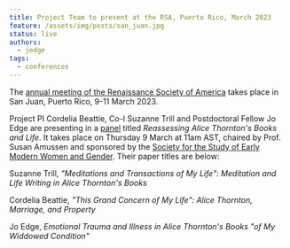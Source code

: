 ```yaml
---
title: Project Team to present at the RSA, Puerto Rico, March 2023
feature: /assets/img/posts/san_juan.jpg
status: live
authors:
  - jedge
tags:
  - conferences
---
```


The [annual meeting of the Renaissance Society of America](https://www.rsa.org/page/RSASanJuan2023) takes place in San Juan, Puerto Rico, 9-11 March 2023.

Project PI Cordelia Beattie, Co-I Suzanne Trill and Postdoctoral Fellow Jo Edge are presenting in a [panel](https://rsa.confex.com/rsa/2023/meetingapp.cgi/Session/6418) titled _Reassessing Alice Thornton's Books and Life_. It takes place on Thursday 9 March at 11am AST, chaired by Prof. Susan Amussen and sponsored by the [Society for the Study of Early Modern Women and Gender](https://ssemwg.org/). Their paper titles are below:

Suzanne Trill, _"Meditations and Transactions of My Life": Meditation and Life Writing in Alice Thornton's Books_

Cordelia Beattie, _"This Grand Concern of My Life": Alice Thornton, Marriage, and Property_

Jo Edge, _Emotional Trauma and Illness in Alice Thornton's Books "of My Widdowed Condition"_
